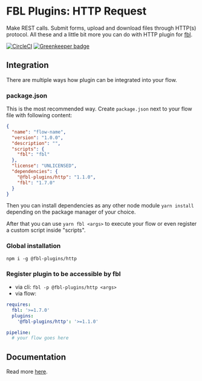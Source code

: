 # FBL Plugins: HTTP Request

Make REST calls. Submit forms, upload and download files through HTTP(s) protocol. All these and a little bit more you can do with HTTP plugin for [fbl](https://fbl.fireblink.com).

[![CircleCI](https://circleci.com/gh/FireBlinkLTD/fbl-plugins-http.svg?style=svg)](https://circleci.com/gh/FireBlinkLTD/fbl-plugins-http) [![Greenkeeper badge](https://badges.greenkeeper.io/FireBlinkLTD/fbl-plugins-http.svg)](https://greenkeeper.io/)

## Integration

There are multiple ways how plugin can be integrated into your flow.

### package.json

This is the most recommended way. Create `package.json` next to your flow file with following content:

```json
{
  "name": "flow-name",
  "version": "1.0.0",
  "description": "",
  "scripts": {
    "fbl": "fbl"
  },
  "license": "UNLICENSED",
  "dependencies": {
    "@fbl-plugins/http": "1.1.0",
    "fbl": "1.7.0"
  }
}
```

Then you can install dependencies as any other node module `yarn install` depending on the package manager of your choice.

After that you can use `yarn fbl <args>` to execute your flow or even register a custom script inside "scripts".

### Global installation

`npm i -g @fbl-plugins/http`

### Register plugin to be accessible by fbl

- via cli: `fbl -p @fbl-plugins/http <args>`
- via flow:

```yaml
requires:
  fbl: '>=1.7.0'
  plugins:
    '@fbl-plugins/http': '>=1.1.0'

pipeline:
  # your flow goes here
```

## Documentation

Read more [here](docs/README.md).
